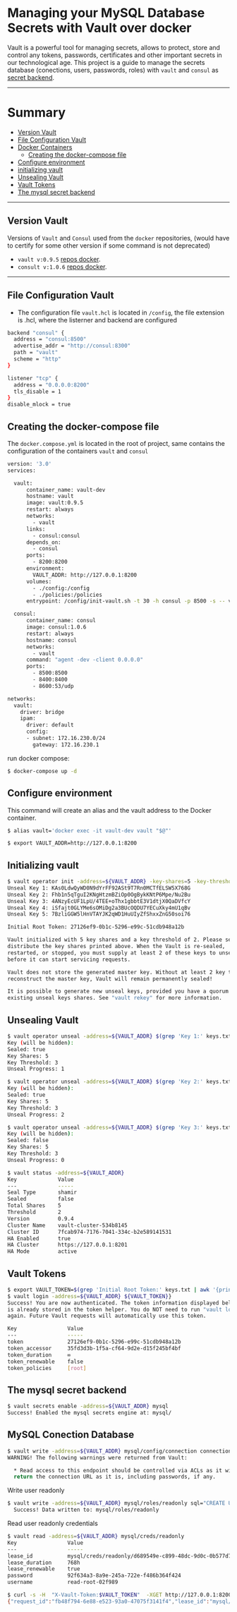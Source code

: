 # Managing your MySQL Database Secrets with Vault over docker

Vault is a powerful tool for managing secrets, allows to protect, store and control any tokens, passwords, certificates and other important secrets in our technological age. This project is a guide to manage the secrets database (conections, users, passwords, roles) with `vault` and `consul` as [secret backend](https://www.vaultproject.io/docs/secrets/consul/).

---------

# Summary


- [Version Vault](#version-vault)
- [File Configuration Vault](#file-onfiguration-vault)
- [Docker Containers](#docker-containers)
  - [Creating the docker-compose file](#creating-the-docker-compose-file)
- [Configure environment](#configure-environment)
- [initializing vault](#initializing-vault)
- [Unsealing Vault](#unsealing-vault)
- [Vault Tokens](#vault-tokens)
- [The mysql secret backend](#the-mysql-secret-backend)

---------

## Version Vault

Versions of `Vault` and `Consul` used from the `docker` repositories, (would have to certify for some other version if some command is not deprecated)

- `vault v:0.9.5`  [repos docker](https://hub.docker.com/_/vault/).
- `consult v:1.0.6` [repos docker](https://hub.docker.com/_/consul/).

---

## File Configuration Vault

- The configuration file `vault.hcl` is located in `/config`, the file extension is .hcl, where the listerner and backend are configured

```bash
backend "consul" {
  address = "consul:8500"
  advertise_addr = "http://consul:8300"
  path = "vault"
  scheme = "http"
}

listener "tcp" {
  address = "0.0.0.0:8200"
  tls_disable = 1
}
disable_mlock = true

````

## Creating the docker-compose file

The `docker.compose.yml` is located in the root of project, same contains the configuration of the containers `vault` and `consul`

```bash
version: '3.0'
services:

  vault:
      container_name: vault-dev
      hostname: vault
      image: vault:0.9.5
      restart: always
      networks:
        - vault
      links:
        - consul:consul
      depends_on:
        - consul
      ports:
        - 8200:8200
      environment:
        VAULT_ADDR: http://127.0.0.1:8200
      volumes:
        - ./config:/config
        - ./policies:/policies
      entrypoint: /config/init-vault.sh -t 30 -h consul -p 8500 -s -- vault server -config=/config/vault.hcl

  consul:
      container_name: consul
      image: consul:1.0.6
      restart: always
      hostname: consul
      networks:
        - vault
      command: "agent -dev -client 0.0.0.0"
      ports:
        - 8500:8500
        - 8400:8400
        - 8600:53/udp

networks:
  vault:
    driver: bridge
    ipam:
      driver: default
      config:
      - subnet: 172.16.230.0/24
        gateway: 172.16.230.1

```

run docker compose:

```bash
$ docker-compose up -d
```

## Configure environment

This command will create an alias and the vault address to the Docker container.

```bash
$ alias vault='docker exec -it vault-dev vault "$@"'

$ export VAULT_ADDR=http://127.0.0.1:8200
```

## Initializing vault


```bash
$ vault operator init -address=${VAULT_ADDR} -key-shares=5 -key-threshold=2 > keys.txt
Unseal Key 1: KAs0LdwQyWD0N9dYrFF92ASt9T7Rn0MCTfELSW5X768G
Unseal Key 2: Fhb1n5qTguI2KNgHtzmBZiOp0OgBykKNtP6Mpe/Nu2Bu
Unseal Key 3: 4ANzyEcUF1LpU/4TEE+oThx1gbbtE3V1dtjX0QaDVfcY
Unseal Key 4: iSfajt0GLYMe6sOMiDg2a3BUcOQDU7YECuXky4mU1qBv
Unseal Key 5: 7BzliGGW5lHnVTAYJK2qWD1HuUIyZfShxxZnG50soi76

Initial Root Token: 27126ef9-0b1c-5296-e99c-51cdb948a12b

Vault initialized with 5 key shares and a key threshold of 2. Please securely
distribute the key shares printed above. When the Vault is re-sealed,
restarted, or stopped, you must supply at least 2 of these keys to unseal it
before it can start servicing requests.

Vault does not store the generated master key. Without at least 2 key to
reconstruct the master key, Vault will remain permanently sealed!

It is possible to generate new unseal keys, provided you have a quorum of
existing unseal keys shares. See "vault rekey" for more information.

```

## Unsealing Vault

```bash
$ vault operator unseal -address=${VAULT_ADDR} $(grep 'Key 1:' keys.txt | awk '{print $NF}')
Key (will be hidden):
Sealed: true
Key Shares: 5
Key Threshold: 3
Unseal Progress: 1

$ vault operator unseal -address=${VAULT_ADDR} $(grep 'Key 2:' keys.txt | awk '{print $NF}')
Key (will be hidden):
Sealed: true
Key Shares: 5
Key Threshold: 3
Unseal Progress: 2

$ vault operator unseal -address=${VAULT_ADDR} $(grep 'Key 3:' keys.txt | awk '{print $NF}')
Key (will be hidden):
Sealed: false
Key Shares: 5
Key Threshold: 3
Unseal Progress: 0

$ vault status -address=${VAULT_ADDR}
Key             Value
---             -----
Seal Type       shamir
Sealed          false
Total Shares    5
Threshold       2
Version         0.9.4
Cluster Name    vault-cluster-534b8145
Cluster ID      7fcab974-7176-7041-334c-b2e589141531
HA Enabled      true
HA Cluster      https://127.0.0.1:8201
HA Mode         active

```

## Vault Tokens

```bash
$ export VAULT_TOKEN=$(grep 'Initial Root Token:' keys.txt | awk '{print substr($NF, 1, length($NF)-1)}')
$ vault login -address=${VAULT_ADDR} ${VAULT_TOKEN}}
Success! You are now authenticated. The token information displayed below
is already stored in the token helper. You do NOT need to run "vault login"
again. Future Vault requests will automatically use this token.

Key                Value
---                -----
token              27126ef9-0b1c-5296-e99c-51cdb948a12b
token_accessor     35fd3d3b-1f5a-cf64-9d2e-d15f245bf4bf
token_duration     ∞
token_renewable    false
token_policies     [root]

```

## The mysql secret backend

```bash
$ vault secrets enable -address=${VAULT_ADDR} mysql
Success! Enabled the mysql secrets engine at: mysql/
```

## MySQL Conection Database

```bash
$ vault write -address=${VAULT_ADDR} mysql/config/connection connection_url="root:rootpw@tcp(127.0.0.1:3306)/"
WARNING! The following warnings were returned from Vault:

  * Read access to this endpoint should be controlled via ACLs as it will
  return the connection URL as it is, including passwords, if any.

```

Write user readonly

```bash
$ vault write -address=${VAULT_ADDR} mysql/roles/readonly sql="CREATE USER '{{name}}'@'%' IDENTIFIED BY '{{password}}';GRANT SELECT ON *.* TO '{{name}}'@'%';"
  Success! Data written to: mysql/roles/readonly

```

Read user readonly credentials

```bash
$ vault read -address=${VAULT_ADDR} mysql/creds/readonly
Key                Value
---                -----
lease_id           mysql/creds/readonly/d689549e-c899-48dc-9d0c-0b577d77b839
lease_duration     768h
lease_renewable    true
password           92f634a3-8a9e-245a-722e-f486b364f424
username           read-root-02f989

```  

```bash
$ curl -s -H  "X-Vault-Token:$VAULT_TOKEN"  -XGET http://127.0.0.1:8200/v1/mysql/creds/readonly
{"request_id":"fb48f794-6e88-e523-93a0-47075f3141f4","lease_id":"mysql/creds/readonly/15d331a5-9158-e876-2230-fe2de04e0456","renewable":true,"lease_duration":2764800,"data":{"password":"db6c08f8-36af-8954-a807-66cb6cb1c9d4","username":"read-root-b98d82"},"wrap_info":null,"warnings":null,"auth":null}

```
